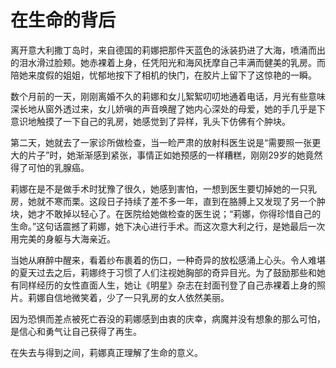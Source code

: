 # 在生命的背后

离开意大利撒丁岛时，来自德国的莉娜把那件天蓝色的泳装扔进了大海，喷涌而出的泪水滑过脸颊。她赤裸着上身，任凭阳光和海风抚摩自己丰满而健美的乳房。而陪她来度假的姐姐，忧郁地按下了相机的快门，在胶片上留下了这惊艳的一瞬。 

数个月前的一天，刚刚离婚不久的莉娜和女儿絮絮叨叨地通着电话，月光有些意味深长地从窗外透过来，女儿娇嗔的声音唤醒了她内心深处的母爱，她的手几乎是下意识地触摸了一下自己的乳房，她感觉到了异样，乳头下仿佛有个肿块。 

第二天，她就去了一家诊所做检查，当一睑严肃的放射科医生说是“需要照一张更大的片子”时，她渐渐感到紧张，事情正如她预感的一样糟糕，刚刚29岁的她竟然得了可怕的乳腺癌。 

莉娜在是不是做手术时犹豫了很久，她感到害怕，一想到医生要切掉她的一只乳房，她就不寒而栗。这段日子持续了差不多一年，直到在胳膊上又发现了另一个肿块，她才不敢掉以轻心了。在医院给她做检查的医生说；“莉娜，你得珍惜自己的生命。”这句话震撼了莉娜，她下决心进行手术。而这次意大利之行，是她最后一次用完美的身躯与大海亲近。 

当她从麻醉中醒来，看着纱布裹着的伤口，一种奇异的放松感涌上心头。令人难堪的夏天过去之后，莉娜终于习惯了人们注视她胸部的奇异目光。为了鼓励那些和她有同样经历的女性直面人生，她让《明星》杂志在封面刊登了自己赤裸着上身的照片。莉娜自信地微笑着，少了一只乳房的女人依然美丽。 

因为恐惧而差点被死亡吞没的莉娜感到由衷的庆幸，病魔并没有想象的那么可怕，是信心和勇气让自己获得了再生。 

在失去与得到之间，莉娜真正理解了生命的意义。
 